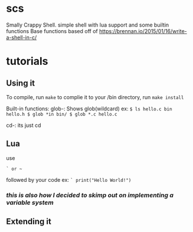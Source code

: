 # scs
Smally Crappy Shell.  simple shell with lua support and some builtin functions
Base functions based off of https://brennan.io/2015/01/16/write-a-shell-in-c/

# tutorials
## Using it
To compile, run `make` to complie it to your /bin directory, run `make install`

Built-in functions:
glob-:
  Shows glob(wildcard)
  ex:
    ```
      $ ls
      hello.c bin hello.h
      $ glob *in
      bin/
      $ glob *.c
      hello.c
    ```
    
cd-:
  its just cd
## Lua
use 
```
` or ~
``` 
followed by your code
ex:
``` ` print("Hello World!") ```

### ***this is also how I decided to skimp out on implementing a variable system***

## Extending it
